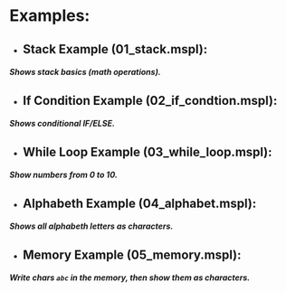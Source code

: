 # Examples:

- ## Stack Example (01_stack.mspl): 
##### Shows stack basics (math operations).
- ## If Condition Example (02_if_condtion.mspl):
##### Shows conditional IF/ELSE.
- ## While Loop Example (03_while_loop.mspl):
##### Show numbers from 0 to 10.
- ## Alphabeth Example (04_alphabet.mspl):
##### Shows all alphabeth letters as characters.
- ## Memory Example (05_memory.mspl):
##### Write chars `abc` in the memory, then show them as characters.